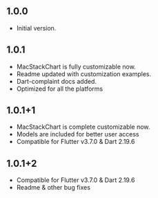 ## 1.0.0

* Initial version.

## 1.0.1

* MacStackChart is fully customizable now.
* Readme updated with customization examples.
* Dart-complaint docs added.
* Optimized for all the platforms

## 1.0.1+1

* MacStackChart is complete customizable now.
* Models are included for better user access
* Compatible for Flutter v3.7.0 & Dart 2.19.6

## 1.0.1+2

* Compatible for Flutter v3.7.0 & Dart 2.19.6
* Readme & other bug fixes
